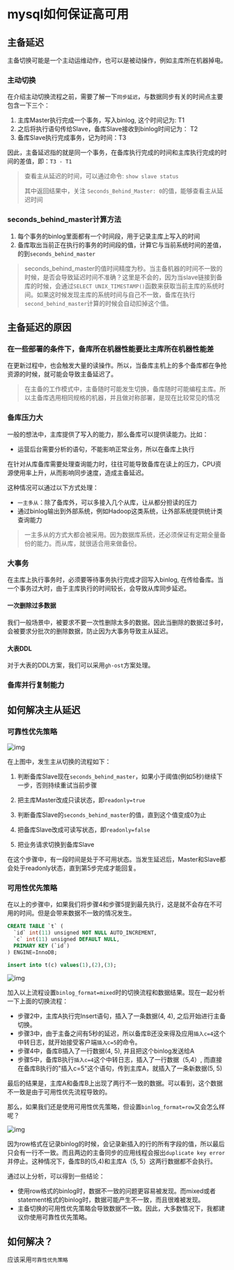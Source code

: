 # mysql如何保证高可用

## 主备延迟

主备切换可能是一个主动运维动作，也可以是被动操作，例如主库所在机器掉电。

### 主动切换

在介绍主动切换流程之前，需要了解一下`同步延迟`，与数据同步有关的时间点主要包含一下三个：

1. 主库Master执行完成一个事务，写入binlog, 这个时间记为: T1
2. 之后将执行语句传给Slave，备库Slave接收到binlog时间记为： T2
3. 备库Slave执行完成事务，记为时间：T3

因此，主备延迟指的就是同一个事务，在备库执行完成的时间和主库执行完成的时间的差值，即：`T3 - T1`

> 查看主从延迟的时间，可以通过命令: `show slave status`
>
> 其中返回结果中，关注 `Seconds_Behind_Master: 0`的值，能够查看主从延迟时间

### seconds_behind_master计算方法

1. 每个事务的binlog里面都有一个时间段，用于记录主库上写入的时间
2. 备库取出当前正在执行的事务的时间段的值，计算它与当前系统时间的差值，的到`seconds_behind_master`

> seconds_behind_master的值时间精度为秒。当主备机器的时间不一致的时候，是否会导致延迟时间不准确？这里是不会的，因为当slave链接到备库的时候，会通过`SELECT UNIX_TIMESTAMP()`函数来获取当前主库的系统时间。如果这时候发现主库的系统时间与自己不一致，备库在执行`second_behind_master`计算的时候会自动扣掉这个值。

## 主备延迟的原因

### 在一些部署的条件下，备库所在机器性能要比主库所在机器性能差

在更新过程中，也会触发大量的读操作。所以，当备库主机上的多个备库都在争抢资源的时候，就可能会导致主备延迟了。

> 在主备的工作模式中，主备随时可能发生切换，备库随时可能编程主库。所以主备库选用相同规格的机器，并且做对称部署，是现在比较常见的情况

### 备库压力大

一般的想法中，主库提供了写入的能力，那么备库可以提供读能力。比如：

- 运营后台需要分析的语句，不能影响正常业务，所以在备库上执行

在针对从库备库需要处理查询能力时，往往可能导致备库在读上的压力，CPU资源使用率上升，从而影响同步速度，造成主备延迟。

这种情况可以通过以下方式处理：

- `一主多从`：除了备库外，可以多接入几个从库，让从都分担读的压力
- 通过binlog输出到外部系统，例如Hadoop这类系统，让外部系统提供统计类查询能力

> 一主多从的方式大都会被采用。因为数据库系统，还必须保证有定期全量备份的能力。而从库，就很适合用来做备份。

### 大事务

在主库上执行事务时，必须要等待事务执行完成才回写入binlog, 在传给备库。当一个事务过大时，由于主库执行的时间较长，会导致从库同步延迟。

#### 一次删除过多数据

我们一般场景中，被要求不要一次性删除太多的数据。因此当删除的数据过多时，会被要求分批次的删除数据，防止因为大事务导致主从延迟。

#### 大表DDL

对于大表的DDL方案，我们可以采用`gh-ost`方案处理。

### 备库并行复制能力



## 如何解决主从延迟

### 可靠性优先策略

![img](.\54f4c7c31e6f0f807c2ab77f78c8844a.png)

在上图中，发生主从切换的流程如下：

1. 判断备库Slave现在`seconds_behind_master`，如果小于阈值(例如5秒)继续下一步，否则持续重试当前步骤

2. 把主库Master改成只读状态，即`readonly=true`

3. 判断备库Slave的`seconds_behind_master`的值，直到这个值变成0为止

4. 把备库Slave改成可读写状态，即`readonly=false`

5. 把业务请求切换到备库Slave

在这个步骤中，有一段时间是处于不可用状态。当发生延迟后，Master和Slave都会处于readonly状态，直到第5步完成才能回复。



### 可用性优先策略

在以上的步骤中，如果我们将步骤4和步骤5提到最先执行，这是就不会存在不可用的时间。但是会带来数据不一致的情况发生。

```sql
CREATE TABLE `t` (
  `id` int(11) unsigned NOT NULL AUTO_INCREMENT,
  `c` int(11) unsigned DEFAULT NULL,
  PRIMARY KEY (`id`)
) ENGINE=InnoDB;

insert into t(c) values(1),(2),(3);
```

![img](.\3786bd6ad37faa34aca25bf1a1d8af3a.png)

加入以上流程设置`binlog_format=mixed`时的切换流程和数据结果。现在一起分析一下上面的切换流程：

- 步骤2中，主库A执行完Insert语句，插入了一条数据(4, 4), 之后开始进行主备切换。
- 步骤3中，由于主备之间有5秒的延迟，所以备库B还没来得及应用`插入c=4`这个中转日志，就开始接受客户端`插入c=5`的命令。
- 步骤4中，备库B插入了一行数据(4, 5), 并且把这个binlog发送给A
- 步骤5中，备库B执行`插入c=4`这个中转日志，插入了一行数据（5,4）, 而直接在备库B执行的"插入c=5"这个语句，传到主库A，就插入了一条新数据(5, 5)

最后的结果是，主库A和备库B上出现了两行不一致的数据。可以看到，这个数据不一致是由于可用性优先流程导致的。

那么，如果我们还是使用可用性优先策略，但设置`binlog_format=row`又会怎么样呢？

![img](.\b8d2229b2b40dd087fd3b111d1bdda43.png)

因为row格式在记录binlog的时候，会记录新插入的行的所有字段的值，所以最后只会有一行不一致。而且两边的主备同步的应用线程会报出`duplicate key error`并停止。这种情况下，备库B的(5,4)和主库A（5, 5）这两行数据都不会执行。

通过以上分析，可以得到一些结论：

- 使用row格式的binlog时，数据不一致的问题更容易被发现。而mixed或者statement格式的binlog时，数据可能产生不一致，而且很难被发现。
- 主备切换的可用性优先策略会导致数据不一致。因此，大多数情况下，我都建议你使用可靠性优先策略。

## 如何解决？

应该采用`可靠性优先策略`

